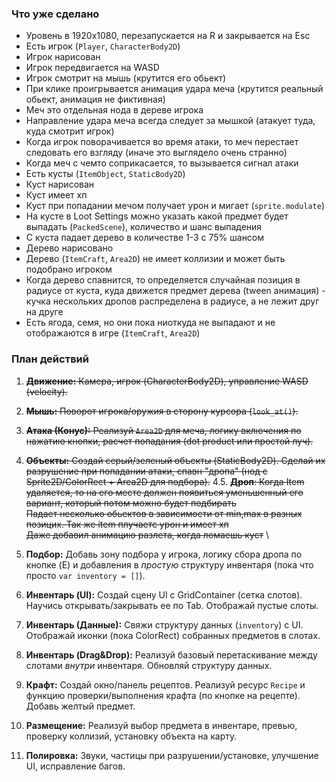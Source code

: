 ### Что уже сделано

- Уровень в 1920х1080, перезапускается на R и закрывается на Esc
- Есть игрок (`Player`, `CharacterBody2D`)
- Игрок нарисован
- Игрок передвигается на WASD
- Игрок смотрит на мышь (крутится его обьект)
- При клике проигрывается анимация удара меча (крутится реальный обьект, анимация не фиктивная)
- Меч это отдельная нода в дереве игрока
- Направление удара меча всегда следует за мышкой (атакует туда, куда смотрит игрок)
- Когда игрок поворачивается во время атаки, то меч перестает следовать его взгляду (иначе это выглядело очень странно)
- Когда меч с чемто соприкасается, то вызывается сигнал атаки
- Есть кусты (`ItemObject`, `StaticBody2D`)
- Куст нарисован
- Куст имеет хп
- Куст при попадании мечом получает урон и мигает (`sprite.modulate`)
- На кусте в Loot Settings можно указать какой предмет будет выпадать (`PackedScene`), количество и шанс выпадения
- С куста падает дерево в количестве 1-3 с 75% шансом
- Дерево нарисовано
- Дерево (`ItemCraft`, `Area2D`) не имеет коллизии и может быть подобрано игроком
- Когда дерево спавнится, то определяется случайная позиция в радиусе от куста, куда движется предмет дерева (tween анимация) - кучка нескольких дропов распределена в радиусе, а не лежит друг на друге
- Есть ягода, семя, но они пока ниоткуда не выпадают и не отображаются в игре (`ItemCraft`, `Area2D`)

### План действий

1. ~~**Движение:** Камера, игрок (CharacterBody2D), управление WASD (velocity).~~
2. ~~**Мышь:** Поворот игрока/оружия в сторону курсора (`look_at()`).~~
3. ~~**Атака (Конус):** Реализуй `Area2D` для меча, логику включения по нажатию кнопки, расчет попадания (dot product или простой луч).~~
4. ~~**Объекты:** Создай серый/зеленый объекты (StaticBody2D). Сделай их разрушение при попадании атаки, спавн "дропа" (нод с Sprite2D/ColorRect + Area2D для подбора).~~
   4.5. ~~**Дроп**: Когда Item удаляется, то на его месте должен появиться уменьшенный его вариант, который потом можно будет подбирать~~ \
   ~~Падает несколько обьектов в зависимости от min,max в разных позицих. Так же item плучаетс урон и имеет хп~~ \
   ~~Даже добавил анимацию разлета, когда ломаешь куст~~ \

5. **Подбор:** Добавь зону подбора у игрока, логику сбора дропа по кнопке (E) и добавления в *простую* структуру инвентаря (пока что просто `var inventory = []`).
6. **Инвентарь (UI):** Создай сцену UI с GridContainer (сетка слотов). Научись открывать/закрывать ее по Tab. Отображай пустые слоты.
7. **Инвентарь (Данные):** Свяжи структуру данных (`inventory`) с UI. Отображай иконки (пока ColorRect) собранных предметов в слотах.
8. **Инвентарь (Drag&Drop):** Реализуй базовый перетаскивание между слотами *внутри* инвентаря. Обновляй структуру данных.
9. **Крафт:** Создай окно/панель рецептов. Реализуй ресурс `Recipe` и функцию проверки/выполнения крафта (по кнопке на рецепте). Добавь желтый предмет.
10. **Размещение:** Реализуй выбор предмета в инвентаре, превью, проверку коллизий, установку объекта на карту.
11. **Полировка:** Звуки, частицы при разрушении/установке, улучшение UI, исправление багов.
